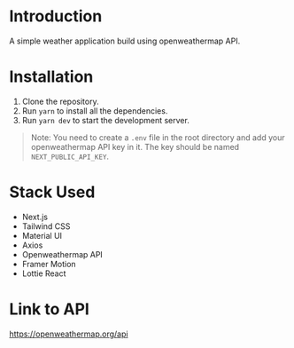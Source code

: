 # Introduction

A simple weather application build using openweathermap API.

# Installation

1. Clone the repository.
2. Run `yarn` to install all the dependencies.
3. Run `yarn dev` to start the development server.

> Note: You need to create a `.env` file in the root directory and add your openweathermap API key in it. The key should be named `NEXT_PUBLIC_API_KEY`.

# Stack Used

- Next.js
- Tailwind CSS
- Material UI
- Axios
- Openweathermap API
- Framer Motion
- Lottie React

# Link to API

https://openweathermap.org/api
